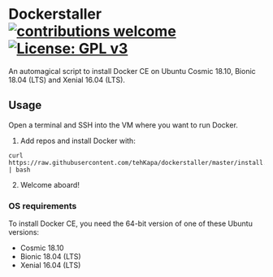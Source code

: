 # Dockerstaller [![contributions welcome](https://img.shields.io/badge/contributions-welcome-brightgreen.svg?style=flat)](https://github.com/tehKapa/k8staller/issues) [![License: GPL v3](https://img.shields.io/badge/License-GPL%20v3-blue.svg)](https://www.gnu.org/licenses/gpl-3.0)
An automagical script to install Docker CE on Ubuntu Cosmic 18.10, Bionic 18.04 (LTS) and Xenial 16.04 (LTS).

## Usage
Open a terminal and SSH into the VM where you want to run Docker.

1. Add repos and install Docker with:
```shell
curl https://raw.githubusercontent.com/tehKapa/dockerstaller/master/install.sh | bash
```
2. Welcome aboard!

### OS requirements
To install Docker CE, you need the 64-bit version of one of these Ubuntu versions:

* Cosmic 18.10
* Bionic 18.04 (LTS)
* Xenial 16.04 (LTS)

